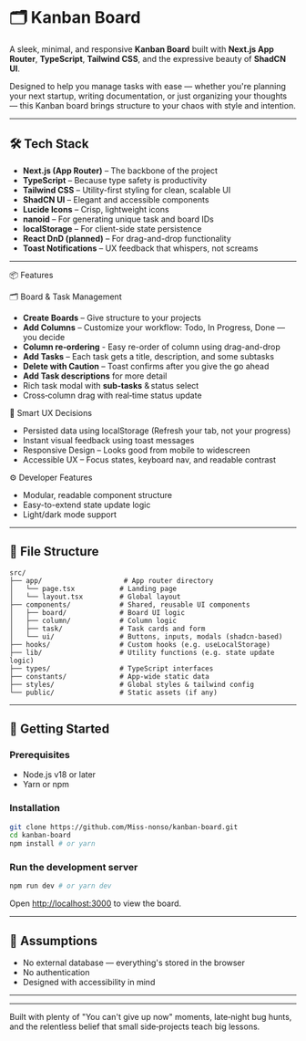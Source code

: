 # 🗂️ Kanban Board

A sleek, minimal, and responsive **Kanban Board** built with **Next.js App Router**, **TypeScript**, **Tailwind CSS**, and the expressive beauty of **ShadCN UI**.

Designed to help you manage tasks with ease — whether you're planning your next startup, writing documentation, or just organizing your thoughts — this Kanban board brings structure to your chaos with style and intention.

---

## 🛠 Tech Stack

* **Next.js (App Router)** – The backbone of the project
* **TypeScript** – Because type safety is productivity
* **Tailwind CSS** – Utility-first styling for clean, scalable UI
* **ShadCN UI** – Elegant and accessible components
* **Lucide Icons** – Crisp, lightweight icons
* **nanoid** – For generating unique task and board IDs
* **localStorage** – For client-side state persistence
* **React DnD (planned)** – For drag-and-drop functionality
* **Toast Notifications** – UX feedback that whispers, not screams

---

📦 Features

🗂 Board & Task Management
* **Create Boards** – Give structure to your projects
* **Add Columns** – Customize your workflow: Todo, In Progress, Done — you decide
* **Column re‑ordering** - Easy re-order of column using drag-and-drop
* **Add Tasks** – Each task gets a title, description, and some subtasks
* **Delete with Caution** – Toast confirms after you give the go ahead
* **Add Task descriptions** for more detail
* Rich task modal with **sub‑tasks** & status select  
* Cross‑column drag with real‑time status update  

🧠 Smart UX Decisions
* Persisted data using localStorage (Refresh your tab, not your progress)
* Instant visual feedback using toast messages
* Responsive Design – Looks good from mobile to widescreen
* Accessible UX – Focus states, keyboard nav, and readable contrast

⚙️ Developer Features
* Modular, readable component structure
* Easy-to-extend state update logic
* Light/dark mode support 


---

## 🧱 File Structure

```
src/
├── app/                    # App router directory
│   └── page.tsx           # Landing page
│   └── layout.tsx         # Global layout
├── components/            # Shared, reusable UI components
│   ├── board/             # Board UI logic
│   ├── column/            # Column logic
│   ├── task/              # Task cards and form
│   └── ui/                # Buttons, inputs, modals (shadcn-based)
├── hooks/                 # Custom hooks (e.g. useLocalStorage)
├── lib/                   # Utility functions (e.g. state update logic)
├── types/                 # TypeScript interfaces
├── constants/             # App-wide static data
├── styles/                # Global styles & tailwind config
└── public/                # Static assets (if any)
```

---

## 🚀 Getting Started

### Prerequisites

* Node.js v18 or later
* Yarn or npm

### Installation

```bash
git clone https://github.com/Miss-nonso/kanban-board.git
cd kanban-board
npm install # or yarn
```

### Run the development server

```bash
npm run dev # or yarn dev
```

Open [http://localhost:3000](http://localhost:3000) to view the board.

---





## 📝 Assumptions

* No external database — everything's stored in the browser
* No authentication
* Designed with accessibility in mind

---


---

Built with plenty of "You can't give up now" moments, late‑night bug hunts, and the relentless belief that small side‑projects teach big lessons.


